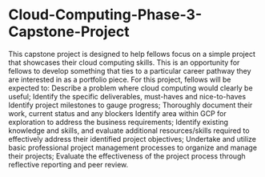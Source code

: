 # Cloud-Computing-Phase-3-Capstone-Project
This capstone project is designed to help fellows focus on a simple project that showcases their cloud computing skills. This is an opportunity for fellows to develop something that ties to a particular career pathway they are interested in as a portfolio piece.   For this project, fellows will be expected to: Describe a problem where cloud computing would clearly be useful; Identify the specific deliverables, must-haves and nice-to-haves Identify project milestones to gauge progress; Thoroughly document their work, current status and any blockers Identify area within GCP for exploration to address the business requirements; Identify existing knowledge and skills, and evaluate additional resources/skills required to effectively address their identified project objectives; Undertake and utilize basic professional project management processes to organize and manage their projects;  Evaluate the effectiveness of the project process through reflective reporting and peer review.
